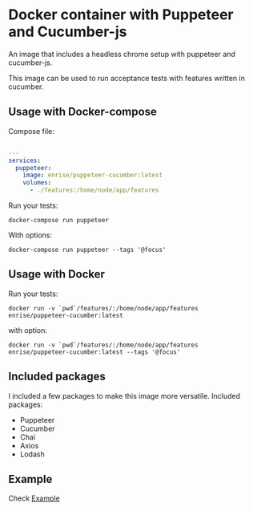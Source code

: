 # Docker container with Puppeteer and Cucumber-js

An image that includes a headless chrome setup with puppeteer and cucumber-js.

This image can be used to run acceptance tests with features written in cucumber.

## Usage with Docker-compose

Compose file:

```yml

---
services:
  puppeteer:
    image: enrise/puppeteer-cucumber:latest
    volumes:
      - ./features:/home/node/app/features
```

Run your tests:

`docker-compose run puppeteer`

With options:

`docker-compose run puppeteer --tags '@focus'`

## Usage with Docker

Run your tests:

`` docker run -v `pwd`/features/:/home/node/app/features enrise/puppeteer-cucumber:latest ``

with option:

`` docker run -v `pwd`/features/:/home/node/app/features enrise/puppeteer-cucumber:latest --tags '@focus' ``

## Included packages

I included a few packages to make this image more versatile.
Included packages:

- Puppeteer
- Cucumber
- Chai
- Axios
- Lodash

## Example

Check [Example](example/example.md)
